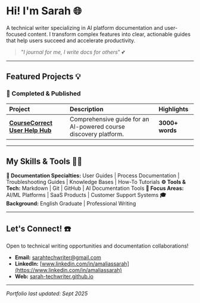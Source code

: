 # Hi! I'm Sarah 🌐

A technical writer specializing in AI platform documentation and user-focused content. I transform complex features into clear, actionable guides that help users succeed and accelerate productivity.

> "_I journal for me, I write docs for others_" 💕

---

## Featured Projects 💡

### 🚀 Completed & Published
| Project | Description | Highlights |
| :--- | :--- | :--- |
| [**CourseCorrect User Help Hub**](https://github.com/sarah-techwriter/Technical-Writing-Portfolio/tree/main/coursecorrect-guide) | Comprehensive guide for an AI-powered course discovery platform. | **3000+ words** | **19k+ characters** | **Structured for clarity** | **Full troubleshooting section** |

---

## My Skills & Tools 🔧🔌
**📝 Documentation Specialties:** User Guides | Process Documentation | Troubleshooting Guides | Knowledge Bases | How-To Tutorials
**⚙️ Tools & Tech:** Markdown | Git | GitHub | AI Documentation Tools
**🎯 Focus Areas:** AI/ML Platforms | SaaS Products | Customer Support Systems
**🎓 Background:** English Graduate | Professional Writing

---

## Let's Connect! ☎️

Open to technical writing opportunities and documentation collaborations!

*   **Email:** sarahtechwriter@gmail.com
*   **LinkedIn:** [www.linkedin.com/in/amaliassarah](https://www.linkedin.com/in/amaliassarah)
*   **Web:** [sarah-techwriter.github.io](https://sarah-techwriter.github.io)

---
*Portfolio last updated: Sept 2025*
